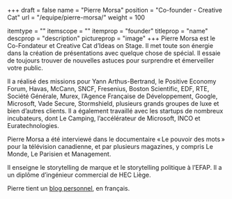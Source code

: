 +++
draft			= false
name			= "Pierre Morsa"
position 		= "Co-founder - Creative Cat"
url				= "/equipe/pierre-morsa/"
weight			= 100

itemtype		= ""
itemscope		= ""
itemprop		= "founder"
titleprop		= "name"
descprop		= "description"
pictureprop		= "image"
+++
Pierre Morsa est le Co-Fondateur et Creative Cat d’Ideas on Stage. Il met toute son énergie dans la création de présentations avec quelque chose de spécial. Il essaie de toujours trouver de nouvelles astuces pour surprendre et émerveiller votre public.

Il a réalisé des missions pour Yann Arthus-Bertrand, le Positive Economy Forum, Havas, McCann, SNCF, Fresenius, Boston Scientific, EDF, RTE, Société Générale, Murex, l’Agence Française de Développement, Google, Microsoft, Vade Secure, Stormshield, plusieurs grands groupes de luxe et bien d’autres clients. Il a également travaillé avec les startups de nombreux incubateurs, dont Le Camping, l’accélérateur de Microsoft, INCO et Euratechnologies.

Pierre Morsa a été interviewé dans le documentaire « Le pouvoir des mots » pour la télévision canadienne, et par plusieurs magazines, y compris Le Monde, Le Parisien et Management.

Il enseigne le storytelling de marque et le storytelling politique à l’EFAP. Il a un diplôme d’ingénieur commercial de HEC Liège.

Pierre tient un [blog personnel](https://www.pierremorsa.com/), en français.
